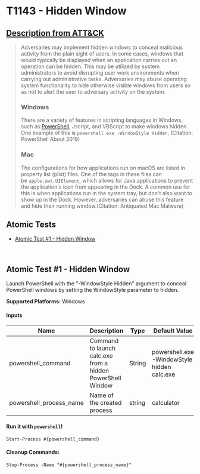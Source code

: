 # T1143 - Hidden Window
## [Description from ATT&CK](https://attack.mitre.org/wiki/Technique/T1143)
<blockquote>Adversaries may implement hidden windows to conceal malicious activity from the plain sight of users. In some cases, windows that would typically be displayed when an application carries out an operation can be hidden. This may be utilized by system administrators to avoid disrupting user work environments when carrying out administrative tasks. Adversaries may abuse operating system functionality to hide otherwise visible windows from users so as not to alert the user to adversary activity on the system.

### Windows
There are a variety of features in scripting languages in Windows, such as [PowerShell](https://attack.mitre.org/techniques/T1086), Jscript, and VBScript to make windows hidden. One example of this is <code>powershell.exe -WindowStyle Hidden</code>.  (Citation: PowerShell About 2019)

### Mac
The configurations for how applications run on macOS are listed in property list (plist) files. One of the tags in these files can be <code>apple.awt.UIElement</code>, which allows for Java applications to prevent the application's icon from appearing in the Dock. A common use for this is when applications run in the system tray, but don't also want to show up in the Dock. However, adversaries can abuse this feature and hide their running window.(Citation: Antiquated Mac Malware)
</blockquote>

## Atomic Tests

- [Atomic Test #1 - Hidden Window](#atomic-test-1---hidden-window)


<br/>

## Atomic Test #1 - Hidden Window
Launch PowerShell with the "-WindowStyle Hidden" argument to conceal PowerShell windows by setting the WindowStyle parameter to hidden.

**Supported Platforms:** Windows


#### Inputs
| Name | Description | Type | Default Value | 
|------|-------------|------|---------------|
| powershell_command | Command to launch calc.exe from a hidden PowerShell Window | String | powershell.exe -WindowStyle hidden calc.exe|
| powershell_process_name | Name of the created process | string | calculator|

#### Run it with `powershell`! 
```
Start-Process #{powershell_command}
```


#### Cleanup Commands:
```
Stop-Process -Name "#{powershell_process_name}"
```

<br/>

